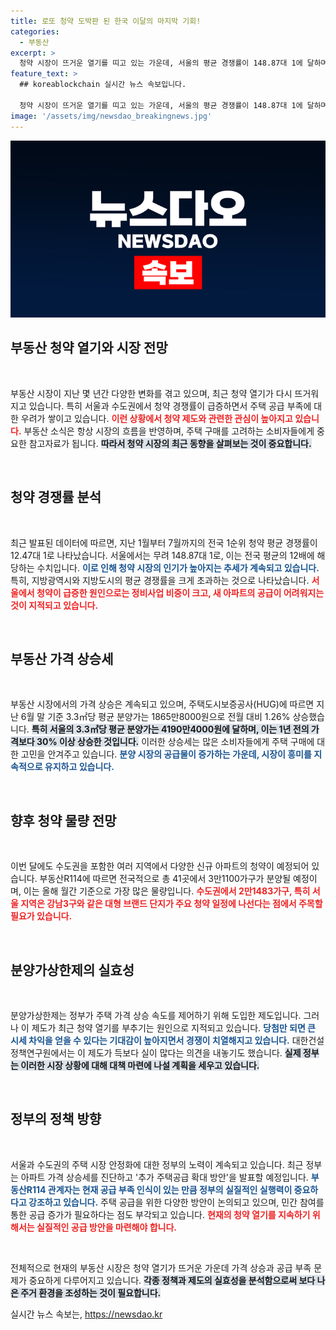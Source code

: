 ```yaml
---
title: 로또 청약 도박판 된 한국 이달의 마지막 기회!
categories:
  - 부동산
excerpt: >
  청약 시장이 뜨거운 열기를 띠고 있는 가운데, 서울의 평균 경쟁률이 148.87대 1에 달하며 역대 청약 신기록이 경신됐다. 특급 경쟁 속에 분양가 상한제 개선 요구가 커지고 있다. 지금, 투자자들의 관심이 쏠리는 그 이유는 무엇일까?
feature_text: >
  ## koreablockchain 실시간 뉴스 속보입니다.

  청약 시장이 뜨거운 열기를 띠고 있는 가운데, 서울의 평균 경쟁률이 148.87대 1에 달하며 역대 청약 신기록이 경신됐다. 특급 경쟁 속에 분양가 상한제 개선 요구가 커지고 있다. 지금, 투자자들의 관심이 쏠리는 그 이유는 무엇일까?
image: '/assets/img/newsdao_breakingnews.jpg'
---
```


<p><img src="/assets/img/newsdao_breakingnews.jpg" alt="koreablockchain 속보" /></p>

<h2 data-ke-size="size26">부동산 청약 열기와 시장 전망</h2>

<p data-ke-size="size16">&nbsp;</p> 

<p>부동산 시장이 지난 몇 년간 다양한 변화를 겪고 있으며, 최근 청약 열기가 다시 뜨거워지고 있습니다. 특히 서울과 수도권에서 청약 경쟁률이 급증하면서 주택 공급 부족에 대한 우려가 쌓이고 있습니다. <b><span style="color: #ee2323;">이런 상황에서 청약 제도와 관련한 관심이 높아지고 있습니다.</span></b> 부동산 소식은 항상 시장의 흐름을 반영하며, 주택 구매를 고려하는 소비자들에게 중요한 참고자료가 됩니다. <b><span style="background-color: #21538527;">따라서 청약 시장의 최근 동향을 살펴보는 것이 중요합니다.</span></b> </p>

<p data-ke-size="size16">&nbsp;</p> 

<h2 data-ke-size="size26">청약 경쟁률 분석</h2>

<p data-ke-size="size16">&nbsp;</p> 

<p>최근 발표된 데이터에 따르면, 지난 1월부터 7월까지의 전국 1순위 청약 평균 경쟁률이 12.47대 1로 나타났습니다. 서울에서는 무려 148.87대 1로, 이는 전국 평균의 12배에 해당하는 수치입니다. <b><span style="color: #1a5490;">이로 인해 청약 시장의 인기가 높아지는 추세가 계속되고 있습니다.</span></b> 특히, 지방광역시와 지방도시의 평균 경쟁률을 크게 초과하는 것으로 나타났습니다. <b><span style="color: #ee2323;">서울에서 청약이 급증한 원인으로는 정비사업 비중이 크고, 새 아파트의 공급이 어려워지는 것이 지적되고 있습니다.</span></b> </p>

<p data-ke-size="size16">&nbsp;</p> 

<h2 data-ke-size="size26">부동산 가격 상승세</h2>

<p data-ke-size="size16">&nbsp;</p> 

<p>부동산 시장에서의 가격 상승은 계속되고 있으며, 주택도시보증공사(HUG)에 따르면 지난 6월 말 기준 3.3㎡당 평균 분양가는 1865만8000원으로 전월 대비 1.26% 상승했습니다. <b><span style="background-color: #21538527;">특히 서울의 3.3㎡당 평균 분양가는 4190만4000원에 달하며, 이는 1년 전의 가격보다 30% 이상 상승한 것입니다.</span></b> 이러한 상승세는 많은 소비자들에게 주택 구매에 대한 고민을 안겨주고 있습니다. <b><span style="color: #1a5490;">분양 시장의 공급물이 증가하는 가운데, 시장이 흥미를 지속적으로 유지하고 있습니다.</span></b></p>

<p data-ke-size="size16">&nbsp;</p> 

<h2 data-ke-size="size26">향후 청약 물량 전망</h2>

<p data-ke-size="size16">&nbsp;</p> 

<p>이번 달에도 수도권을 포함한 여러 지역에서 다양한 신규 아파트의 청약이 예정되어 있습니다. 부동산R114에 따르면 전국적으로 총 41곳에서 3만1100가구가 분양될 예정이며, 이는 올해 월간 기준으로 가장 많은 물량입니다. <b><span style="color: #ee2323;">수도권에서 2만1483가구, 특히 서울 지역은 강남3구와 같은 대형 브랜드 단지가 주요 청약 일정에 나선다는 점에서 주목할 필요가 있습니다.</span></b> </p>

<p data-ke-size="size16">&nbsp;</p> 

<h2 data-ke-size="size26">분양가상한제의 실효성</h2> 

<p data-ke-size="size16">&nbsp;</p> 

<p>분양가상한제는 정부가 주택 가격 상승 속도를 제어하기 위해 도입한 제도입니다. 그러나 이 제도가 최근 청약 열기를 부추기는 원인으로 지적되고 있습니다. <b><span style="color: #1a5490;">당첨만 되면 큰 시세 차익을 얻을 수 있다는 기대감이 높아지면서 경쟁이 치열해지고 있습니다.</span></b> 대한건설정책연구원에서는 이 제도가 득보다 실이 많다는 의견을 내놓기도 했습니다. <b><span style="background-color: #21538527;">실제 정부는 이러한 시장 상황에 대해 대책 마련에 나설 계획을 세우고 있습니다.</span></b> </p>

<p data-ke-size="size16">&nbsp;</p> 

<h2 data-ke-size="size26">정부의 정책 방향</h2>

<p data-ke-size="size16">&nbsp;</p> 

<p>서울과 수도권의 주택 시장 안정화에 대한 정부의 노력이 계속되고 있습니다. 최근 정부는 아파트 가격 상승세를 진단하고 '추가 주택공급 확대 방안'을 발표할 예정입니다. <b><span style="color: #1a5490;">부동산R114 관계자는 현재 공급 부족 인식이 있는 만큼 정부의 실질적인 실행력이 중요하다고 강조하고 있습니다.</span></b> 주택 공급을 위한 다양한 방안이 논의되고 있으며, 민간 참여를 통한 공급 증가가 필요하다는 점도 부각되고 있습니다. <b><span style="color: #ee2323;">현재의 청약 열기를 지속하기 위해서는 실질적인 공급 방안을 마련해야 합니다.</span></b> </p>

<p data-ke-size="size16">&nbsp;</p> 

<p>전체적으로 현재의 부동산 시장은 청약 열기가 뜨거운 가운데 가격 상승과 공급 부족 문제가 중요하게 다루어지고 있습니다. <b><span style="background-color: #21538527;">각종 정책과 제도의 실효성을 분석함으로써 보다 나은 주거 환경을 조성하는 것이 필요합니다.</span></b></p>
실시간 뉴스 속보는, <a href="https://newsdao.kr" rel="dofollow">https://newsdao.kr</a>


